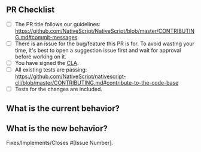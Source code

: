 <!--
We, the rest of the NativeScript community, thank you for your
contribution! 
To help the rest of the community review your change, please follow the instructions in the template.
-->

<!-- PULL REQUEST TEMPLATE -->
<!-- (Update "[ ]" to "[x]" to check a box) -->

## PR Checklist

- [ ] The PR title follows our guidelines: https://github.com/NativeScript/NativeScript/blob/master/CONTRIBUTING.md#commit-messages.
- [ ] There is an issue for the bug/feature this PR is for. To avoid wasting your time, it's best to open a suggestion issue first and wait for approval before working on it.
- [ ] You have signed the [CLA](http://www.nativescript.org/cla).
- [ ] All existing tests are passing: https://github.com/NativeScript/nativescript-cli/blob/master/CONTRIBUTING.md#contribute-to-the-code-base
- [ ] Tests for the changes are included.

## What is the current behavior?
<!-- Please describe the current behavior that you are modifying, or link to a relevant issue. -->

## What is the new behavior?
<!-- Describe the changes. -->

Fixes/Implements/Closes #[Issue Number].

<!-- If this PR contains a breaking change, please describe the impact and migration path for existing applications below. -->

<!-- 
BREAKING CHANGES:


[Describe the impact of the changes here.]

Migration steps:
[Provide a migration path for existing applications.]
-->


<!-- 
E2E TESTS

Additional e2e tests can be executed by comment including trigger phrase.

Phrases:
`test cli-smoke`: Smoke tests for `tns run`.
`test cli-create`: Tests for `tns create` commans.
`test cli-plugin`: Tests for `tns plugin *` commands.
`test cli-preview`: Tests for `tns preview` command.
`test cli-regression`: Tests for backward compatibility with old projects.
`test cli-resources`: Test for resource generate.
`test cli-tests`: Tests for `tns test` command.
`test cli-vue`: Smoke tests for VueJS projects based on {N} cli.
`test cli-templates`: Tests for `tns run` on {N} templates.

Define other packages used in e2e tests:

- If PR targets master branch e2e tests will take runtimes and modules @next.
- If PR targets release branch e2e tests will take runtimes and modules @rc.
- You can control version of other packages used in e2e test by adding `package_version#<tag>` as param in trigger phrase  (for example `test package_version#latest`).
-->
